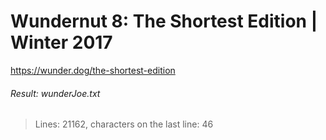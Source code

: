 Wundernut 8: The Shortest Edition | Winter 2017
===============================================
https://wunder.dog/the-shortest-edition

###### Result: wunderJoe.txt
>Lines: 21162, characters on the last line: 46